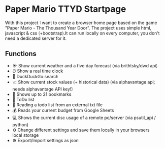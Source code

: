 # Paper Mario TTYD Startpage
With this project I want to create a browser home page based on the game "Paper Mario - The Thousand Year Door".
The project uses simple html, javascript & css (+bootstrap).It can run locally on every computer, you don't need a dedicated server for it.

## Functions

 - ☀️ Show current weather and a five day forecast (via brithtsky/dwd api)
 - ⏰ Show a real time clock
 - 🦆 DuckDuckGo search
 - 📈 Show current stock values (+ historical data) (via alphavantage api; needs alphavantage API key!)
 - 📖 Shows up to 21 bookmarks
 - 📝 ToDo list
 - 📝 Reading a todo list from an external txt file
 - 💰 Reads your current budget from Google Sheets
 - 💻 Shows the current disc usage of a remote pc/server (via psutil_api / python)
 - ⚙️ Change different settings and save them locally in your browsers local storage
 - ⚙️ Export/Import settings as json
